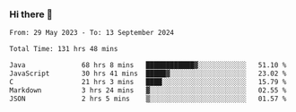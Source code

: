 ### Hi there 👋

<!--START_SECTION:waka-->

```txt
From: 29 May 2023 - To: 13 September 2024

Total Time: 131 hrs 48 mins

Java              68 hrs 8 mins   ████████████▓░░░░░░░░░░░░   51.10 %
JavaScript        30 hrs 41 mins  █████▓░░░░░░░░░░░░░░░░░░░   23.02 %
C                 21 hrs 3 mins   ████░░░░░░░░░░░░░░░░░░░░░   15.79 %
Markdown          3 hrs 24 mins   ▓░░░░░░░░░░░░░░░░░░░░░░░░   02.55 %
JSON              2 hrs 5 mins    ▒░░░░░░░░░░░░░░░░░░░░░░░░   01.57 %
```

<!--END_SECTION:waka-->
<!--
**the-beef-calculator/the-beef-calculator** is a ✨ _special_ ✨ repository because its `README.md` (this file) appears on your GitHub profile.

Here are some ideas to get you started:

- 🔭 I’m currently working on ...
- 🌱 I’m currently learning ...
- 👯 I’m looking to collaborate on ...
- 🤔 I’m looking for help with ...
- 💬 Ask me about ...
- 📫 How to reach me: ...
- 😄 Pronouns: ...
- ⚡ Fun fact: ...
-->

